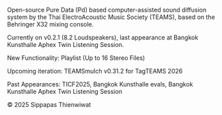 Open-source Pure Data (Pd) based computer-assisted sound diffusion system by the Thai ElectroAcoustic Music Society (TEAMS), based on the Behringer X32 mixing console.

Currently on v0.2.1 (8.2 Loudspeakers), last appearance at Bangkok Kunsthalle Aphex Twin Listening Session.

New Functionality: Playlist (Up to 16 Stereo Files)

Upcoming iteration: TEAMSmulch v0.31.2 for TagTEAMS 2026

Past Appearances: TICF2025, Bangkok Kunsthalle evals, Bangkok Kunsthalle Aphex Twin Listening Session

© 2025 Sippapas Thienwiwat
